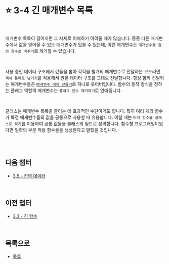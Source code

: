 # :star: 3-4 긴 매개변수 목록

<br>

매개변수 목록이 길어지면 그 자체로 이해하기 어려울 때가 많습니다. 종종 다른 매개변수에서 값을 얻어올 수 있는 매개변수가 있을 수 있는데, 이런 매개변수는 `매개변수를 질의 함수로 바꾸기`로 제거할 수 있습니다.

<br>

사용 중인 데이터 구조에서 값들을 뽑아 각각을 별개의 매개변수로 전달하는 코드라면 `객체 통째로 넘기기`를 적용해서 원본 데이터 구조를 그대로 전달합니다. 항상 함께 전달되는 매개변수들은 [`매개변수 객체 만들기`](https://github.com/Esoolgnah/Summary_of_Refactoring_2nd_Edition/blob/main/Notes/06_기본적인_리팩터링/06_08_매개변수_객체_만들기.md)로 하나로 묶어버립니다. 함수의 동작 방식을 정하는 플래그 역할의 매개변수는 `플래그 인수 제거하기`로 없애줍니다.

<br>

클래스는 매개변수 목록을 줄이는 데 효과적인 수단이기도 합니다. 특히 여러 개의 함수가 특정 매개변수들의 값을 공통으로 사용할 때 유용합니다. 이럴 때는 `여러 함수를 클래스로 묶기`를 이용하여 공통 값들을 클래스의 필드로 정의합니다. 함수형 프로그래밍이었다면 일련의 부분 적용 함수들을 생성한다고 말했을 것입니다.

<br>

<br>

## 다음 챕터

- [3.5 - 전역 데이터](https://github.com/Esoolgnah/Summary_of_Refactoring_2nd_Edition/blob/main/Notes/03_코드에서_나는_악취/03_05_전역_데이터.md)

<br>

## 이전 챕터

- [3.3 - 긴 함수](https://github.com/Esoolgnah/Summary_of_Refactoring_2nd_Edition/blob/main/Notes/03_코드에서_나는_악취/03_03_긴_함수.md)

<br>

## 목록으로

- [목록](https://github.com/Esoolgnah/Summary_of_Refactoring_2nd_Edition/blob/main/Notes/03_코드에서_나는_악취/03_00_코드에서_나는_악취.md)

